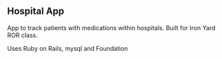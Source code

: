 ## Hospital App	

App to track patients with medications within hospitals.  Built for Iron Yard ROR class.

Uses Ruby on Rails, mysql and Foundation